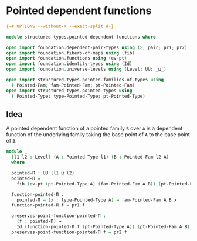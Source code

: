# Pointed dependent functions

```agda
{-# OPTIONS --without-K --exact-split #-}

module structured-types.pointed-dependent-functions where

open import foundation.dependent-pair-types using (Σ; pair; pr1; pr2)
open import foundation.fibers-of-maps using (fib)
open import foundation.functions using (ev-pt)
open import foundation.identity-types using (Id)
open import foundation.universe-levels using (Level; UU; _⊔_)

open import structured-types.pointed-families-of-types using
  ( Pointed-Fam; fam-Pointed-Fam; pt-Pointed-Fam)
open import structured-types.pointed-types using
  ( Pointed-Type; type-Pointed-Type; pt-Pointed-Type)
```

## Idea

A pointed dependent function of a pointed family `B` over `A` is a dependent function of the underlying family taking the base point of `A` to the base point of `B`.

```agda
module _
  {l1 l2 : Level} (A : Pointed-Type l1) (B : Pointed-Fam l2 A)
  where

  pointed-Π : UU (l1 ⊔ l2)
  pointed-Π =
    fib (ev-pt (pt-Pointed-Type A) (fam-Pointed-Fam A B)) (pt-Pointed-Fam A B)

  function-pointed-Π :
    pointed-Π → (x : type-Pointed-Type A) → fam-Pointed-Fam A B x
  function-pointed-Π f = pr1 f

  preserves-point-function-pointed-Π :
    (f : pointed-Π) →
    Id (function-pointed-Π f (pt-Pointed-Type A)) (pt-Pointed-Fam A B)
  preserves-point-function-pointed-Π f = pr2 f
```
